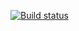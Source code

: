 [![Build status](https://ci.appveyor.com/api/projects/status/mskw9rvs070mx487?svg=true)](https://ci.appveyor.com/project/galinade83645/ppatterns)
